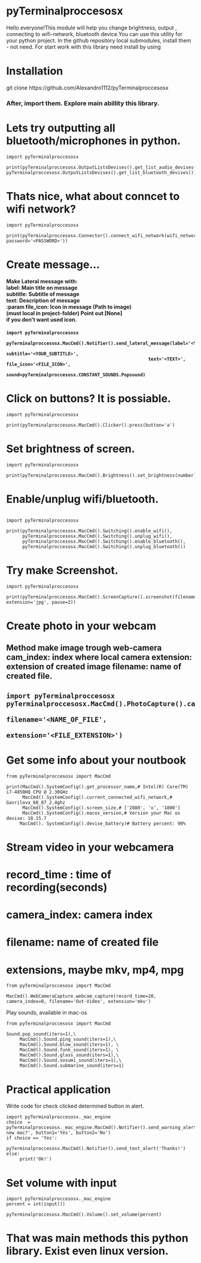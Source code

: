 

# pyTerminalproccesosx
Hello everyone!This module will help you change brightness, output , connecting to wifi-network, bluetooth device.You can use this utility for your python project.
In the github repository local submodules, install them - not need. For start work with this library need install by using 
# Installation
<p> git clone https://github.com/Alexandro1112/pyTerminalproccesosx<p>
     <h3>After, import them. Explore main abillity this library. <h3>
     
# Lets try outputting all bluetooth/microphones in python.

```
import pyTerminalproccesosx

print(pyTerminalproccesosx.OutputListsDevises().get_list_audio_devises(), pyTerminalproccesosx.OutputListsDevises().get_list_bluetooth_devises())
```

# Thats nice, what about conncet to wifi network?

```
import pyTerminalproccesosx

print(pyTerminalproccesosx.Connector().connect_wifi_network(wifi_network='<WIFI_NAME>', password='<PASSWORD>'))
```

# Create message...

<h4> Make Lateral message with:<br>
 label: Main title on message<br>
  subtitle: Subtitle of message<br>
  text: Description of message<br>
 :param file_icon: Icon in message (Path to image)<br>
 (must local in project-folder) Point out [None]<br>
 if you don't want used icon.<h4>

```
import pyTerminalproccesosx

pyTerminalproccesosx.MacCmd().Notifier().send_lateral_message(label='<YOUR_LABEL>',
                                                     subtitle='<YOUR_SUBTITLE>',
                                                     text='<TEXT>', file_icon='<FILE_ICON>',
                                                     sound=pyTerminalproccesosx.CONSTANT_SOUNDS.Popsound)
``` 
     
# Click on buttons? It is possiable.

``` 
import pyTerminalproccesosx

print(pyTerminalproccesosx.MacCmd().Clicker().press(button='a')
``` 
     
# Set brightness of screen.
     
     
``` 
import pyTerminalproccesosx

print(pyTerminalproccesosx.MacCmd().Brightness().set_brightness(number))
``` 

# Enable/unplug wifi/bluetooth.
``` 
     
import pyTerminalproccesosx

print(pyTerminalproccesosx.MacCmd().Switching().enable_wifi(),
      pyTerminalproccesosx.MacCmd().Switching().unplug_wifi(),
      pyTerminalproccesosx.MacCmd().Switching().enable_bluetooth(),
      pyTerminalproccesosx.MacCmd().Switching().unplug_bluetooth())
``` 
# Try make Screenshot.
     
``` 
import pyTerminalproccesosx

print(pyTerminalproccesosx.MacCmd().ScreenCapture().screenshot(filename='screenshot', extension='jpg', pause=2))
``` 

#  Create photo in your webcam
<h2> Method make image trough web-camera
     cam_index: index where local camera
     extension: extension of created image
     filename: name of created file.
<h2>

     
     
``` 
import pyTerminalproccesosx
pyTerminalproccesosx.MacCmd().PhotoCapture().capture(cam_index=0,
                                            filename='<NAME_OF_FILE',
                                            extension='<FILE_EXTENSION>')
``` 

# Get some info about your noutbook
``` 
from pyTerminalproccesosx import MacCmd

print(MacCmd().SystemConfig().get_processor_name,# Intel(R) Core(TM) i7-4850HQ CPU @ 2.30GHz
      MacCmd().SystemConfig().current_connected_wifi_network,# Gavrilova_60_87_2.4ghz
      MacCmd().SystemConfig().screen_size,# ['2880', 'x', '1800']
      MacCmd().SystemConfig().macos_version,# Version your Mac os devise: 10.15.7
     MacCmd(). SystemConfig().devise_battery)# Battery percent: 90%
``` 

# Stream video in your webcamera 
# record_time : time of recording(seconds)
# camera_index: camera index
# filename: name of created file
# extensions, maybe mkv, mp4, mpg

``` 
from pyTerminalproccesosx import MacCmd

MacCmd().WebCameraCapture.webcam_capture(record_time=20, camera_index=0, filename='Out-Video', extension='mkv')
```

Play sounds, available in mac-os
```
from pyTerminalproccesosx import MacCmd

Sound.pop_sound(iters=1),\
     MacCmd().Sound.ping_sound(iters=1),\
     MacCmd().Sound.blow_sound(iters=1), \
     MacCmd().Sound.funk_sound(iters=1), \
     MacCmd().Sound.glass_sound(iters=1),\
     MacCmd().Sound.sosumi_sound(iters=1),\
     MacCmd().Sound.submarine_sound(iters=1)
```

# Practical application
<p>Write code for check clicked determined button in alert.

```
import pyTerminalproccesosx._mac_engine
choice  = pyTerminalproccesosx._mac_engine.MacCmd().Notifier().send_warning_alert(labeltext='Buy new mac?', button1='Yes', button2='No')
if choice == 'Yes':
     pyTerminalproccesosx.MacCmd().Notifier().send_text_alert('Thanks!')
else:
     print('Ok!')

```
# Set volume with input 

```
import pyTerminalproccesosx._mac_engine
percent = int(input())

pyTerminalproccesosx.MacCmd().Volume().set_volume(percent)
```
<h1> That was main methods this python library. Exist even linux version.<h1>


